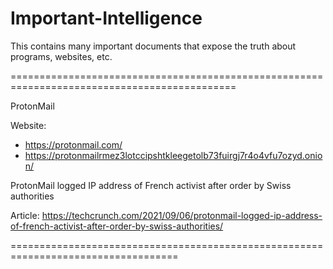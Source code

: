 # Important-Intelligence
This contains many important documents that expose the truth about programs, websites, etc.

=============================================================================================

ProtonMail

Website:
 - https://protonmail.com/
 - https://protonmailrmez3lotccipshtkleegetolb73fuirgj7r4o4vfu7ozyd.onion/

ProtonMail logged IP address of French activist after order by Swiss authorities

Article: https://techcrunch.com/2021/09/06/protonmail-logged-ip-address-of-french-activist-after-order-by-swiss-authorities/

===================================================================================
